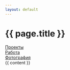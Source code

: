 ```yaml
---
layout: default
---
```

<div class='container-fluid'>
    <div class='row'>
        <div class='col-md-8 col-12'>
            <h1 class='main-color'>{{ page.title }}</h1>
        </div>
        <div class='col-md-4 col-12'>
            <a class='link-top' href='{{site.url}}/'><div class='home-icon'></div></a>
            <a class='link-top {% if page.permalink == "/projects/" %}active{% endif %}' style='display: block;' href='{{site.url}}/projects'>Проекты</a>
            <a class='link-top  {% if page.permalink == "/work/" %}active{% endif %}' style='display: block;' href='{{site.url}}/work'>Работа</a>
            <a class='link-top  {% if page.permalink == "/photo/" %}active{% endif %}' style='display: block;' href='{{site.url}}/photo'>Фотография</a>
        </div>
    </div>
    {{ content }}
</div>